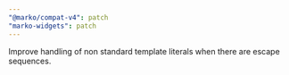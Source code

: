 ```yaml
---
"@marko/compat-v4": patch
"marko-widgets": patch
---
```


Improve handling of non standard template literals when there are escape sequences.
